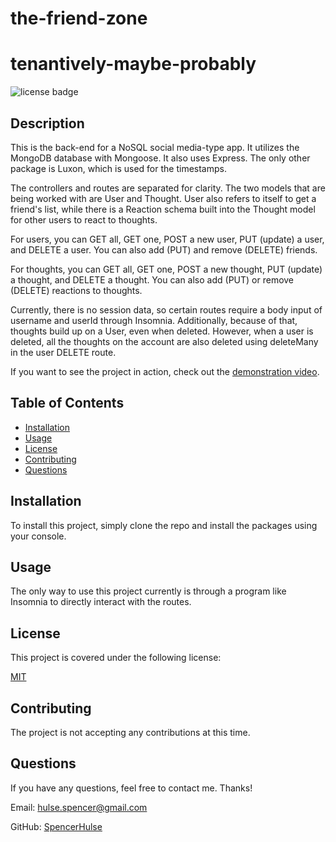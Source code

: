 # the-friend-zone

# tenantively-maybe-probably

![license badge](https://img.shields.io/badge/license-MIT-brightgreen)

## Description

This is the back-end for a NoSQL social media-type app. It utilizes the MongoDB database with Mongoose. It also uses Express. The only other package is Luxon, which is used for the timestamps.

The controllers and routes are separated for clarity. The two models that are being worked with are User and Thought. User also refers to itself to get a friend's list, while there is a Reaction schema built into the Thought model for other users to react to thoughts.

For users, you can GET all, GET one, POST a new user, PUT (update) a user, and DELETE a user. You can also add (PUT) and remove (DELETE) friends.

For thoughts, you can GET all, GET one, POST a new thought, PUT (update) a thought, and DELETE a thought. You can also add (PUT) or remove (DELETE) reactions to thoughts.

Currently, there is no session data, so certain routes require a body input of username and userId through Insomnia. Additionally, because of that, thoughts build up on a User, even when deleted. However, when a user is deleted, all the thoughts on the account are also deleted using deleteMany in the user DELETE route.

If you want to see the project in action, check out the [demonstration video](https://drive.google.com/file/d/1BKftNH3NET-ekMLbBgu78tKfFpOULF_U/view).

## Table of Contents

- [Installation](#installation)
- [Usage](#usage)
- [License](#license)
- [Contributing](#contributing)
- [Questions](#questions)

## Installation

To install this project, simply clone the repo and install the packages using your console.

## Usage

The only way to use this project currently is through a program like Insomnia to directly interact with the routes.

## License

This project is covered under the following license:

[MIT](https://www.mit.edu/~amini/LICENSE.md)

## Contributing

The project is not accepting any contributions at this time.

## Questions

If you have any questions, feel free to contact me. Thanks!

Email: hulse.spencer@gmail.com

GitHub: [SpencerHulse](https://github.com/SpencerHulse)
